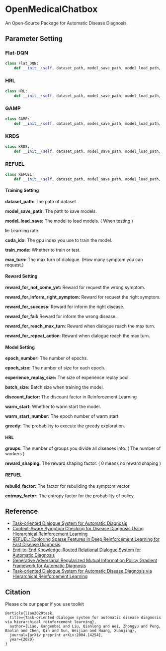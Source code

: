 # OpenMedicalChatbox

An Open-Source Package for Automatic Disease Diagnosis.

## Parameter Setting

### Flat-DQN

```python
class Flat_DQN:
    def __init__(self, dataset_path, model_save_path, model_load_path, lr = 0.0005, cuda_idx = 0, train_mode = True, max_turn = 10, reward_for_not_come_yet = 0, reward_for_success = 20, reward_for_fail = 0, reward_for_inform_right_symptom = 6, reward_for_reach_max_turn = -100, reward_for_repeated_action = -4, epoch_number = 5000, epoch_size = 100, experience_replay_size = 10000, batch_size = 100, discount_factor = 1, warm_start = False, warm_start_number = 30, greedy = 0.1):
```

### HRL

```python
class HRL:
    def __init__(self, dataset_path, model_save_path, model_load_path, lr = 0.0005, groups = 4, cuda_idx = 0, train_mode = True, max_turn = 10, reward_for_not_come_yet = 0, reward_for_success = 20, reward_for_fail = 0, reward_for_inform_right_symptom = 30, reward_for_reach_max_turn = -100, reward_for_repeated_action = -4, epoch_number = 5000, epoch_size = 100, experience_replay_size = 10000, batch_size = 100, discount_factor = 1, discount_factor_worker = 0.9, greedy = 0.1, reward_shaping = 1):
```

### GAMP

```PYTHON
class GAMP:
    def __init__(self, dataset_path, model_save_path, model_load_path, cuda_idx = 0, epoch_number = 1000, train_mode = True, max_turn = 10 ,batch_size = 64, lr = 0.0001):
```

### KRDS

```python
class KRDS:
    def __init__(self, dataset_path, model_save_path, model_load_path, cuda_idx, train_mode = True, greedy = 0.1, epoch_number = 5000, max_turn = 10, experience_replay_size = 10000, batch_size = 32, reward_for_not_come_yet = 0, reward_for_success = 8, reward_for_fail = 0, reward_for_inform_right_symptom = 6, reward_for_reach_max_turn = -100, reward_for_repeated_action = -4, lr = 0.01, discount_factor = 0.9, warm_start = True, warm_start_number = 5000):
```

### REFUEL

```python
class REFUEL:
    def __init__(self, dataset_path, model_save_path, model_load_path, cuda_idx, train_mode = True, epoch_number = 5000, batch_size = 64, max_turn = 10, reward_shaping = 0.25,  reward_for_success = 20, reward_for_fail = -1,  reward_for_reach_max_turn = -1, rebuild_factor = 10, entropy_factor = 0.007, discount_factor = 0.99, lr = 0.0001):
```



#### Training Setting

**dataset_path:** The path of dataset.

**model_save_path:** The path to save models.

**model_load_save:** The model to load models. ( When testing )

**lr:** Learning rate.

**cuda_idx:** The gpu index you use to train the model.

**train_mode:** Whether to train or test.

**max_turn:** The max turn of dialogue. (How many symptom you can request.)



#### Reward Setting

**reward_for_not_come_yet:** Reward for request the wrong symptom.

**reward_for_inform_right_symptom:** Reward for request the right symptom.

**reward_for_success:** Reward for inform the right disease.

**reward_for_fail:** Reward for inform the wrong disease.

**reward_for_reach_max_turn**: Reward when dialogue reach the max turn.

**reward_for_repeat_action**: Reward when dialogue reach the max turn.



#### Model Setting

**epoch_number:**  The number of epochs.

**epoch_size:** The number of size for each epoch.

**experience_replay_size:** The size of experience replay pool.  

**batch_size:** Batch size when training the model.

**discount_factor:** The discount factor in Reinforcement Learning

**warm_start:** Whether to warm start the model.

**warm_start_number:** The epoch number of warm start.

**greedy**:  The probability to execute the greedy exploration.



#### HRL

**groups**:  The number of groups you divide all diseases into. ( The number of workers )

**reward_shaping:** The reward shaping factor. ( 0 means no reward shaping )



#### REFUEL

**rebuild_factor:** The factor for rebuilding the symptom vector.

**entropy_factor:** The entropy factor for the probability of policy.



## Reference

- [Task-oriented Dialogue System for Automatic Diagnosis](https://aclanthology.org/P18-2033.pdf)
- [Context-Aware Symptom Checking for Disease Diagnosis Using Hierarchical Reinforcement Learning](https://ojs.aaai.org/index.php/AAAI/article/view/11902)
- [REFUEL: Exploring Sparse Features in Deep Reinforcement Learning for Fast Disease Diagnosis](https://proceedings.neurips.cc/paper/2018/hash/b5a1d925221b37e2e399f7b319038ba0-Abstract.html)
- [End-to-End Knowledge-Routed Relational Dialogue System for Automatic Diagnosis](https://ojs.aaai.org/index.php/AAAI/article/view/4722)
- [Generative Adversarial Regularized Mutual Information Policy Gradient Framework for Automatic Diagnosis](https://ojs.aaai.org/index.php/AAAI/article/view/5456)
- [Task-oriented Dialogue System for Automatic Disease Diagnosis via Hierarchical Reinforcement Learning](https://arxiv.org/abs/2004.14254)



## Citation

Please cite our paper if you use toolkit

```
@article{liao2020task,
  title={Task-oriented dialogue system for automatic disease diagnosis via hierarchical reinforcement learning},
  author={Liao, Kangenbei and Liu, Qianlong and Wei, Zhongyu and Peng, Baolin and Chen, Qin and Sun, Weijian and Huang, Xuanjing},
  journal={arXiv preprint arXiv:2004.14254},
  year={2020}
}
```

